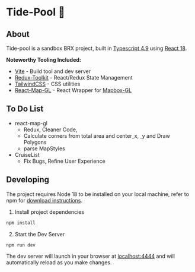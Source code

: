 # Tide-Pool :ocean:

## About

Tide-pool is a sandbox BRX project, built in [Typescript 4.9](https://www.typescriptlang.org) using [React 18](https://reactjs.org/).

**Noteworthy Tooling Included:**

- [Vite](https://github.com/vitejs) - Build tool and dev server
- [Redux-Toolkit](https://redux-toolkit.js.org/) - React/Redux State Management
- [TailwindCSS](https://tailwindcss.com) - CSS utilities
- [React-Map-GL](https://visgl.github.io/react-map-gl/) - React Wrapper for [Mapbox-GL](https://docs.mapbox.com/mapbox-gl-js)

## To Do List

- react-map-gl
    - Redux, Cleaner Code,
    - Calculate corners from total area and center_x, _y and Draw Polygons
    - parse MapStyles
- CruiseList
    - Fix Bugs, Refine User Experience


## Developing

The project requires Node 18 to be installed on your local machine, refer to npm for [download instructions](https://docs.npmjs.com/downloading-and-installing-node-js-and-npm).

1. Install project dependencies

```sh
npm install
```

2. Start the Dev Server

```sh
npm run dev
```

The dev server will launch in your browser at [localhost:4444](localhost:4444) and will automatically reload as you make changes.
